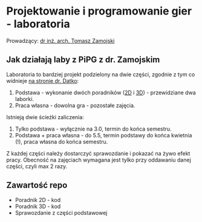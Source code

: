# Projektowanie i programowanie gier - laboratoria

Prowadzący: [dr inż. arch. Tomasz Zamojski](https://web.usos.pwr.edu.pl/kontroler.php?_action=katalog2/osoby/pokazOsobe&os_id=314009)

## Jak działają laby z PiPG z dr. Zamojskim

Laboratoria to bardziej projekt podzielony na dwie części, zgodnie z tym co widnieje [na stronie dr. Datko](https://datko.pl/PiPG/):
1. Podstawa - wykonanie dwóch poradników ([2D](https://docs.godotengine.org/en/stable/getting_started/first_2d_game/index.html) i [3D](https://www.youtube.com/playlist?list=PLda3VoSoc_TSBBOBYwcmlamF1UrjVtccZ)) - przewidziane dwa laborki.
2. Praca własna - dowolna gra - pozostałe zajęcia.

Istnieją dwie ścieżki zaliczenia:
1. Tylko podstawa - wyłącznie na 3.0, termin do końca semestru.
2. Podstawa + praca własna - do 5.5, termin podstawy do końca kwietnia (!), praca własna do końca semestru.

Z każdej części należy dostarczyć sprawozdanie i pokazać na żywo efekt pracy. Obecność na zajęciach wymagana jest tylko przy oddawaniu danej części, czyli max 2 razy.

## Zawartość repo
* Poradnik 2D - kod
* Poradnik 3D - kod
* Sprawozdanie z części podstawowej
